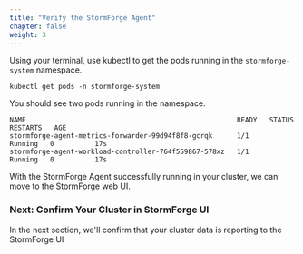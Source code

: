 ```yaml
---
title: "Verify the StormForge Agent" 
chapter: false
weight: 3 
---
```


Using your terminal, use kubectl to get the pods running in the `stormforge-system` namespace.

    kubectl get pods -n stormforge-system
You should see two pods running in the namespace.

    NAME                                                    READY   STATUS    RESTARTS   AGE
    stormforge-agent-metrics-forwarder-99d94f8f8-gcrqk      1/1     Running   0          17s
    stormforge-agent-workload-controller-764f559867-578xz   1/1     Running   0          17s

With the StormForge Agent successfully running in your cluster, we can move to the StormForge web UI.

### Next: Confirm Your Cluster in StormForge UI 
In the next section, we'll confirm that your cluster data is reporting to the StormForge UI
